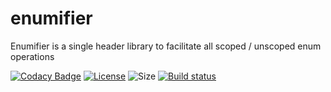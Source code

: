 # enumifier


Enumifier is a single header library to facilitate all scoped / unscoped enum operations 

[![Codacy Badge](https://api.codacy.com/project/badge/Grade/bc15b104e34440c68cc9eaca99e7dc79)](https://app.codacy.com/manual/pranayaggarwal/enumifier/dashboard)
[![License](https://img.shields.io/github/license/pranayaggarwal/enumifier)](LICENSE)
![Size](https://img.shields.io/github/repo-size/pranayaggarwal/enumifier)
[![Build status](https://img.shields.io/appveyor/ci/pranayaggarwal/enumifier)](https://ci.appveyor.com/project/pranayaggarwal/enumifier/branch/master)
